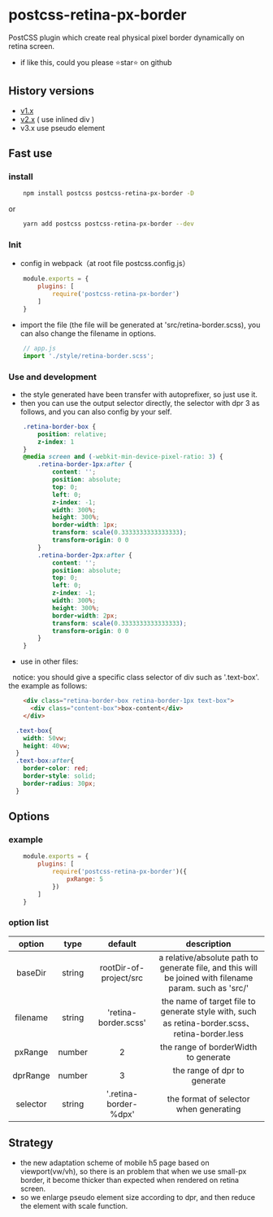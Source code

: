 # postcss-retina-px-border

PostCSS plugin which create real physical pixel border dynamically on retina screen.

* if like this, could you please ⭐️star⭐ on github

## History versions

* [v1.x](https://github.com/pomelott/postcss-retina-px-border/blob/master/v1.md)
* [v2.x](https://github.com/pomelott/postcss-retina-px-border/blob/master/v2.md) ( use inlined div )
* v3.x use pseudo element

## Fast use

### install

```bash
    npm install postcss postcss-retina-px-border -D
```

or

```bash
    yarn add postcss postcss-retina-px-border --dev
```

### Init

* config in webpack（at root file postcss.config.js）

```js
    module.exports = {
        plugins: [
            require('postcss-retina-px-border')
        ]
    }
```

* import the file (the file will be generated at 'src/retina-border.scss), you can also change the filename in options.

```js
    // app.js
    import './style/retina-border.scss';
```

### Use and development

* the style generated have been transfer with autoprefixer, so just use it.
* then you can use the output selector directly, the selector with dpr 3 as follows, and you can also config by your self.

```css
    .retina-border-box {
        position: relative;
        z-index: 1
    }
    @media screen and (-webkit-min-device-pixel-ratio: 3) {
        .retina-border-1px:after {
            content: '';
            position: absolute;
            top: 0;
            left: 0;
            z-index: -1;
            width: 300%;
            height: 300%;
            border-width: 1px;
            transform: scale(0.3333333333333333);
            transform-origin: 0 0
        }
        .retina-border-2px:after {
            content: '';
            position: absolute;
            top: 0;
            left: 0;
            z-index: -1;
            width: 300%;
            height: 300%;
            border-width: 2px;
            transform: scale(0.3333333333333333);
            transform-origin: 0 0
        }
    }
```

* use in other files:

&nbsp;
notice: you should give a specific class selector of div such as '.text-box'. the example as follows:

```html
    <div class="retina-border-box retina-border-1px text-box">
      <div class="content-box">box-content</div>
    </div>
```

```css
  .text-box{
    width: 50vw;
    height: 40vw;
  }
  .text-box:after{
    border-color: red;
    border-style: solid;
    border-radius: 30px;
  }
```

## Options

### example

```js
    module.exports = {
        plugins: [
            require('postcss-retina-px-border')({
                pxRange: 5
            })
        ]
    }
```

### option list

| option | type | default | description |
|:---:|:---:|:---:|:---:|
| baseDir | string | rootDir-of-project/src | a relative/absolute path to generate file, and this will be joined with filename param. such as 'src/' |
| filename | string | 'retina-border.scss' | the name of target file to generate style with, such as retina-border.scss、 retina-border.less |
| pxRange | number | 2 | the range of borderWidth to generate |
| dprRange | number | 3 | the range of dpr to generate |
| selector | string | '.retina-border-%dpx' | the format of selector when generating |

## Strategy

* the new adaptation scheme of mobile h5 page based on viewport(vw/vh), so there is an problem that when we use small-px border, it become thicker than expected when rendered on retina screen.
* so we enlarge pseudo element size according to dpr, and then reduce the element with scale function.
